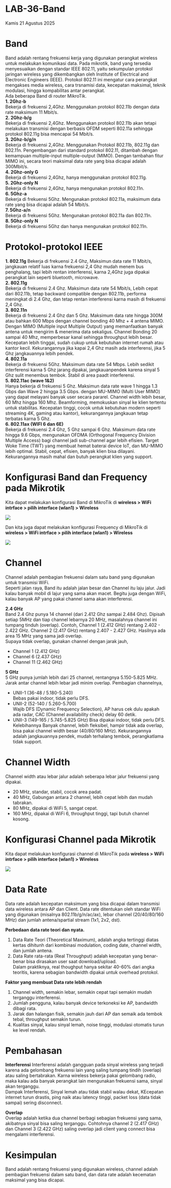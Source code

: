 # LAB-36-Band
Kamis 21 Agustus 2025  
  
# Band  
  Band adalah rentang frekuensi kerja yang digunakan perangkat wireless untuk melakukan komunikasi data. Pada mikrotik, band yang tersedia menyesuaikan dengan standar IEEE 802.11, yaitu sekumpulan protokol jaringan wireless yang dikembangkan oleh Institute of Electrical and Electronic Engineers (IEEE). Protokol 802.11 ini mengatur cara perangkat mengakses media wireless, cara trsnamisi data, kecepatan maksimal, teknik modulasi, hingga kompabilitas antar perangkat.  
  Ada beberapa Band di router MikroTik.  
  **1. 2Ghz-b**  
    Bekerja di frekuensi 2,4Ghz. Menggunakan protokol 802.11b dengan data rate maksimum 11 Mbit/s.   
  **2. 2Ghz-b/g**  
    Bekerja di frekuensi 2,4Ghz. Menggunakan protokol 802.11b akan tetapi melakukan transmisi dengan berbasis OFDM seperti 802.11a sehingga protokol 802.11g bisa mencapai 54 Mbit/s.  
  **3. 2Ghz-b/g/n**  
    Bekerja di frekuensi 2,4Ghz. Menggunakan Protokol 802.11b, 802.11g dan 802.11n. Pengembangan dari standard protokol 802.11, ditambah dengan kemampuan multiple-input multiple-output (MIMO). Dengan tambahan fitur MIMO ini, secara teori maksimal data rate yang bisa dicapai adalah 300Mbit/s.  
  **4. 2Ghz-only G**  
    Bekerja di frekuensi 2,4Ghz, hanya menggunakan protokol 802.11g.  
  **5. 2Ghz-only N**  
    Bekerja di frekuensi 2,4Ghz, hanya mengunakan protokol 802.11n.  
  **6. 5Ghz-a**  
    Bekerja di frekuensi 5Ghz. Mengunakan protokol 802.11a, maksimum data rate yang bisa dicapai adalah 54 Mbit/s.  
  **7. 5Ghz-a/n**  
    Bekerja di frekuensi 5Ghz. Mengunakan protokol 802.11a dan 802.11n.  
  **8. 5Ghz-only N**  
    Bekerja di frekuensi 5Ghz dan hanya mengunakan protokol 802.11n.  
      
# Protokol-protokol IEEE  
  **1. 802.11g**
    Bekerja di frekuensi 2.4 Ghz, Maksimun data rate 11 Mbit/s, jangkauan relatif luas karna frekuensi 2,4 Ghz mudah menem bus penghalang, tapi lebih rentan interferensi, karna 2,4Ghz juga dipakai perangkat lain seperti bluetooth, microwave.  
  **2. 802.11g**  
    Bekerja di frekuensi 2.4 Ghz. Maksimun data rate 54 Mbit/s, Lebih cepat dari 802.11b, tetap backward compatible dengan 802.11b, performa meningkat di 2.4 Ghz, dan tetap rentan interferensi karna masih di frekuensi 2,4 Ghz.  
  **3. 802.11n**  
    Bekerja di frekuensi 2.4 Ghz dan 5 Ghz. Maksimum data rate hingga 300M atau bahkan 600 Mbps dengan channel bonding 40 Mhz + 4 antena MIMO. Dengan MIMO (Multiple input Multiple Output) yang memanfaatkan banyak antena untuk mengirim & menerima data sekaligus. Channel Bonding 20 sampai 40 Mhz, memperbesar kanal sehingga throughput lebih besar.  Kecepatan lebih tinggai, sudah cukup untuk kebutuhan internet rumah atau kantor kecil. Kekurangannya jika kapai 2,4 Ghz masih ada interferensi, jika 5 Ghz jangkauannya lebih pendek.  
  **4. 802.11a**  
    Bekerja di frekuensi 5Ghz. Maksimum data rate 54 Mbps. Lebih sedikit interferensi karna 5 Ghz jarang dipakai, jangkauanpendek  karena sinyal 5 Ghz sulit menembus tembok. Stabil di area paadt interferensi.  
  **5. 802.11ac (wave 1&2)**  
    Hanya bekerja di frekuensi 5 Ghz. Maksimun data rate wave 1 hingga 1.3 Gbps dan Wave 2 hingga 3.5 Gbps. dengan MU-MIMO (Multi User MIMO) yang dapat melayani banyak user secara pararel. Channel width lebih besar, 60 Mhz hingga 160 Mhz. Beamforming, memokuskan sinyal ke klien tertentu untuk stabilitas. Kecepatan tinggi, cocok untuk kebutuhan modern seperti streaming 4K, gaming atau kantor), kekurangannya jangkauan tetap terbatas karna 5 Ghz.  
  **6. 802.11ax (WIFI 6 dan 6E)**  
    Bekerja di frekuensi 2.4 Ghz, 5 Ghz sampai 6 Ghz. Maksimum data rate hingga 9.6 Gbps, mengunakan OFDMA (Orthogonal Frequency Division Multiple Access) bagi channel jadi sub-channel agar lebih efisien. Target Woke Time (TWT) yang membuat hemat baterai device IoT, dan MU-MIMO lebih optimal. Stabil, cepat, efisien, banyak klien bisa dilayani. Kekurangannya masih mahal dan butuh perangkat klien yang support.  

# Konfigurasi Band dan Frequency pada Mikrotik
  Kita dapat melakukan konfigurasi Band di MikroTik di **wireless > WiFi intrface > pilih interface (wlan1) > Wireless**  
    
  ![](IMAGES/band.png)  

  Dan kita juga dapat melakukan konfigurasi Frequency di MikroTik di **wireless > WiFi intrface > pilih interface (wlan1) > Wireless**  
    
  ![](IMAGES/freq.png)  
    
# Channel  
  Channel adalah pembagian frekuensi dalam satu band yang digunakan untuk transmisi WiFi.  
Seperti jalan raya, Band itu adalah jalan besar dan Channel itu laju jalur. Jadi kalau banyak mobil di lajur yang sama akan macet. Begitu juga dengan WiFi, kalau banyak AP yang pakai channel sama akan interferensi.  

**2.4 GHz**  
  Band 2.4 Ghz punya 14 channel (dari 2.412 Ghz sampai 2.484 Ghz). Dipisah setiap 5MHz dan tiap channel lebarnya 20 MHz, masalahnya channel ini tumpang tinduh (overlap). Contoh, Channel 1 (2.412 GHz) rentang 2.402 - 2.422 GHz. Channel 2 (2.417 GHz) rentang 2.407 - 2.427 GHz. Hasilnya ada area 15 MHz yang sama jadi overlap.  
  Supaya tidak overlap, gunakan channel dengan jarak jauh,  
  - Channel 1 (2.412 GHz)  
  - Channel 6 (2.437 GHz)  
  - Channel 11 (2.462 GHz)

**5 GHz**  
  5 GHz punya jumlah lebih dari 25 channel, rentangnya 5.150-5.825 MHz. Jarak antar channel lebih lebar jadi minim overlap. Pembagian channelnya,  
  - UNII-1 (36-48 / 5.180-5.240)  
    Bebas pakai indoor, tidak perlu DFS.  
  - UNII-2 (52-140 / 5.260-5.700)  
    Wajib DFS (Dynamic Frequency Selection), AP harus cek dulu apakah ada radar, CAC (Channel availability check) delay 60 detik.  
  - UNII-3 (149-165 / 5.745-5.825 GHz)
    Bisa dipakai indoor, tidak perlu DFS.
  Kelebihannya Banyak channel, lebih fleksibel, hampir tidak ada overlap, bisa pakai channel width besar (40/80/160 MHz). Kekurangannya adalah jangkauannya pendek, mudah terhalang tembok, perangkatlama tidak support.

# Channel Width
  Channel width atau lebar jalur adalah seberapa lebar jalur frekuensi yang dipakai.  
  - 20 MHz, standar, stabil, cocok area padat.  
  - 40 MHz, Gabungan antara 2 channel, lebih cepat lebih dan mudah tabrakan.  
  - 80 MHz, dipakai di WiFi 5, sangat cepat.  
  - 160 MHz, dipakai di WiFi 6, throughput tinggi, tapi butuh channel kosong.

# Konfigurasi Channel pada Mikrotik
  Kita dapat melakukan konfigurasi channel di MikroTik pada **wireless > WiFi intrface > pilih interface (wlan1) > Wireless**  
    
  ![](IMAGES/chanel.png)  
    
# Data Rate
  Data rate adalah kecepatan maksimum yang bisa dicapai dalam transmisi data wireless antara AP dan Client. Data rate ditentukan oleh standar WiFi yang digunakan (misalnya 802.11b/g/n/ac/ax), lebar channel (20/40/80/160 MHz) dan jumlah antena/spartial stream (1x1, 2x2, dst).    
  
**Perbedaan data rate teori dan nyata.**  
1. Data Rate Teori (Theoretical Maximum), adalah angka tertinggi diatas kertas dihitunh dari kombinasi modulation, coding date, channel width, dan jumlah antena.  
2. Data Rate rata-rata (Real Throughput) adalah kecepatan yang benar-benar bisa dirasakan user saat download/upload.  
  Dalam praktiknya, real thoughput hanya sekitar 40-60% dari angka teoritis, karena sebagian bandwidth dipakai untuk overhead protokol.  

**Faktor yang membuat Data rate lebih rendah**  
1. Channel width, semakin lebar, semakin cepat tapi semakin mudah terganggu interferensi.  
2. Jumlah pengguna, kalau banyak device terkoneksi ke AP, bandwidth dibagi rata.  
3. Jarak dan halangan fisik, semakin jauh dari AP dan semaik ada tembok tebal, throughput semakin turun.  
4. Kualitas sinyal, kalau sinyal lemah, noise tinggi, modulasi otomatis turun ke level rendah.  
  
# Pembahasan
  
**Interferensi**
  Interferensi adalah gangguan pada sinyal wireless yang terjadi karena ada gelombang frekuensi lain yang saling tumpang tindih (overlap) atau saling bertabrakan. Karna wireless bekerja pakai gelombang radio, maka kalau ada banyak perangkat lain mengunakan frekuensi sama, sinyal akan terganggu.  
  Dampak Interferensi, Sinyal lemah atau tidak stabil walau dekat, KEcepatan internet turun drastis, ping naik atau latency tinggi, packet loss (data tidak sampai) sering disconnect.  

**Overlap**  
  Overlap adalah ketika dua channel berbagi sebagian frekuensi yang sama, akibatnya sinyal bisa saling terganggu. Cohtohnya channel 2 (2.417 GHz) dan Channel 3 (2.422 GHz) saling overlap jadi client yang connect bisa mengalami interferensi.  

# Kesimpulan  
  Band adalah rentang frekuensi yang digunakan wireless, channel adalah pembagian frekuensi dalam satu band, dan data rate adalah kecematan maksimal yang bisa dicapai.
